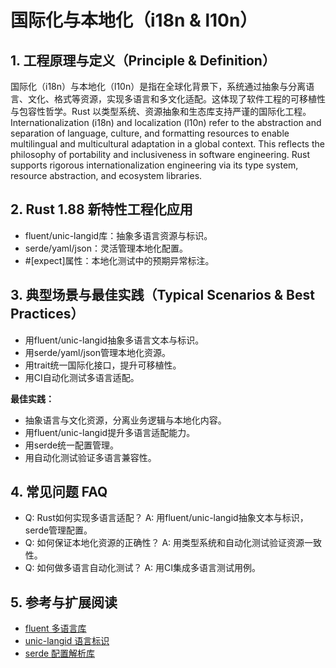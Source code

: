 # 国际化与本地化（i18n & l10n）

## 1. 工程原理与定义（Principle & Definition）

国际化（i18n）与本地化（l10n）是指在全球化背景下，系统通过抽象与分离语言、文化、格式等资源，实现多语言和多文化适配。这体现了软件工程的可移植性与包容性哲学。Rust 以类型系统、资源抽象和生态库支持严谨的国际化工程。
Internationalization (i18n) and localization (l10n) refer to the abstraction and separation of language, culture, and formatting resources to enable multilingual and multicultural adaptation in a global context. This reflects the philosophy of portability and inclusiveness in software engineering. Rust supports rigorous internationalization engineering via its type system, resource abstraction, and ecosystem libraries.

## 2. Rust 1.88 新特性工程化应用

- fluent/unic-langid库：抽象多语言资源与标识。
- serde/yaml/json：灵活管理本地化配置。
- #[expect]属性：本地化测试中的预期异常标注。

## 3. 典型场景与最佳实践（Typical Scenarios & Best Practices）

- 用fluent/unic-langid抽象多语言文本与标识。
- 用serde/yaml/json管理本地化资源。
- 用trait统一国际化接口，提升可移植性。
- 用CI自动化测试多语言适配。

**最佳实践：**

- 抽象语言与文化资源，分离业务逻辑与本地化内容。
- 用fluent/unic-langid提升多语言适配能力。
- 用serde统一配置管理。
- 用自动化测试验证多语言兼容性。

## 4. 常见问题 FAQ

- Q: Rust如何实现多语言适配？
  A: 用fluent/unic-langid抽象文本与标识，serde管理配置。
- Q: 如何保证本地化资源的正确性？
  A: 用类型系统和自动化测试验证资源一致性。
- Q: 如何做多语言自动化测试？
  A: 用CI集成多语言测试用例。

## 5. 参考与扩展阅读

- [fluent 多语言库](https://projectfluent.org/)
- [unic-langid 语言标识](https://github.com/unicode-org/icu4x/tree/main/components/locid)
- [serde 配置解析库](https://serde.rs/)
